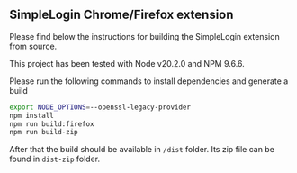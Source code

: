 SimpleLogin Chrome/Firefox extension
---

Please find below the instructions for building the SimpleLogin extension from source.

This project has been tested with Node v20.2.0 and NPM 9.6.6.

Please run the following commands to install dependencies and generate a build

```bash
export NODE_OPTIONS=--openssl-legacy-provider
npm install
npm run build:firefox
npm run build-zip
```

After that the build should be available in `/dist` folder. Its zip file can be found in `dist-zip` folder.